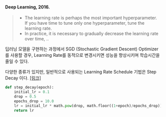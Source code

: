 #### Deep Learning, 2016.
> - The learning rate is perhaps the most important hyperparameter.  If you have time to tune only one hyperparameter, tune the learning rate.
> - In practice, it is necessary to gradually decrease the learning rate over time, ..

딥러닝 모델을 구현하는 과정에서 SGD (Stochastic Gradient Descent) Optimizer를 사용할 경우,  Learning Rate를 동적으로 변경시키면 성능을 향상시키며 학습시간을 줄일 수 있다.

다양한 종류가 있지만, 일반적으로 사용되는 Learning Rate Schedule 기법은 Step Decay 이다. [[링크]](https://machinelearningmastery.com/using-learning-rate-schedules-deep-learning-models-python-keras/)

```python
def step_decay(epoch):
    initial_lr = 0.1
    drop = 0.5
    epochs_drop = 10.0
    lr = initial_lr * math.pow(drop, math.floor((1+epoch)/epochs_drop))
    return lr
```
